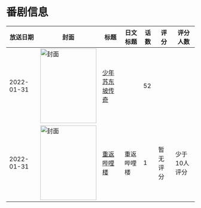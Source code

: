 # 番剧信息

|放送日期|封面|标题|日文标题|话数|评分|评分人数|
|---|---|---|---|---|---|---|
|2022-01-31|<img src="//lain.bgm.tv/pic/cover/c/39/7c/386262_T7aPV.jpg" alt="封面" style="width:150px;height:200px;object-fit:cover;">|[少年苏东坡传奇](https://bangumi.tv/subject/386262)||52|||
|2022-01-31|<img src="//lain.bgm.tv/pic/cover/c/62/ad/481507_66bTt.jpg" alt="封面" style="width:150px;height:200px;object-fit:cover;">|[重返哔哩楼](https://bangumi.tv/subject/481507)|重返哔哩楼|1|暂无评分|少于10人评分|
